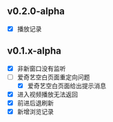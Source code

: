 ## v0.2.0-alpha

- [x] 播放记录

## v0.1.x-alpha

- [x] 非新窗口没有监听
- [ ] 爱奇艺空白页面重定向问题
  - [x] 爱奇艺空白页面给出提示消息
- [x] 进入视频播放无法返回
- [x] 前进后退刷新
- [x] 新增浏览记录
